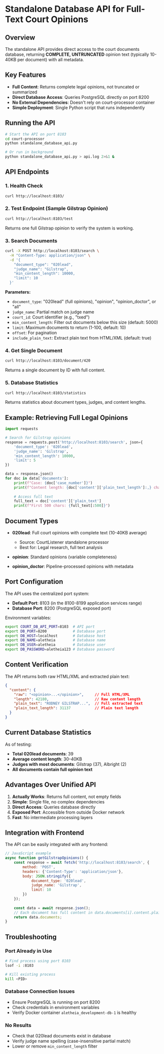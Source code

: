 # Standalone Database API for Full-Text Court Opinions

## Overview

The standalone API provides direct access to the court documents database, returning **COMPLETE, UNTRUNCATED** opinion text (typically 10-40KB per document) with all metadata.

## Key Features

- **Full Content**: Returns complete legal opinions, not truncated or summarized
- **Direct Database Access**: Queries PostgreSQL directly on port 8200
- **No External Dependencies**: Doesn't rely on court-processor container
- **Simple Deployment**: Single Python script that runs independently

## Running the API

```bash
# Start the API on port 8103
cd court-processor
python standalone_database_api.py

# Or run in background
python standalone_database_api.py > api.log 2>&1 &
```

## API Endpoints

### 1. Health Check
```bash
curl http://localhost:8103/
```

### 2. Test Endpoint (Sample Gilstrap Opinion)
```bash
curl http://localhost:8103/test
```

Returns one full Gilstrap opinion to verify the system is working.

### 3. Search Documents
```bash
curl -X POST http://localhost:8103/search \
  -H "Content-Type: application/json" \
  -d '{
    "document_type": "020lead",
    "judge_name": "Gilstrap",
    "min_content_length": 10000,
    "limit": 10
  }'
```

**Parameters:**
- `document_type`: "020lead" (full opinions), "opinion", "opinion_doctor", or "all"
- `judge_name`: Partial match on judge name
- `court_id`: Court identifier (e.g., "txed")
- `min_content_length`: Filter out documents below this size (default: 5000)
- `limit`: Maximum documents to return (1-100, default: 10)
- `offset`: For pagination
- `include_plain_text`: Extract plain text from HTML/XML (default: true)

### 4. Get Single Document
```bash
curl http://localhost:8103/document/420
```

Returns a single document by ID with full content.

### 5. Database Statistics
```bash
curl http://localhost:8103/statistics
```

Returns statistics about document types, judges, and content lengths.

## Example: Retrieving Full Legal Opinions

```python
import requests

# Search for Gilstrap opinions
response = requests.post('http://localhost:8103/search', json={
    'document_type': '020lead',
    'judge_name': 'Gilstrap',
    'min_content_length': 10000,
    'limit': 5
})

data = response.json()
for doc in data['documents']:
    print(f"Case: {doc['case_number']}")
    print(f"Content length: {doc['content']['plain_text_length']:,} characters")
    
    # Access full text
    full_text = doc['content']['plain_text']
    print(f"First 500 chars: {full_text[:500]}")
```

## Document Types

- **020lead**: Full court opinions with complete text (10-40KB average)
  - Source: CourtListener standalone processor
  - Best for: Legal research, full text analysis
  
- **opinion**: Standard opinions (variable completeness)
  
- **opinion_doctor**: Pipeline-processed opinions with metadata

## Port Configuration

The API uses the centralized port system:
- **Default Port**: 8103 (in the 8100-8199 application services range)
- **Database Port**: 8200 (PostgreSQL exposed port)

Environment variables:
```bash
export COURT_DB_API_PORT=8103  # API port
export DB_PORT=8200            # Database port
export DB_HOST=localhost       # Database host
export DB_NAME=aletheia        # Database name
export DB_USER=aletheia        # Database user
export DB_PASSWORD=aletheia123 # Database password
```

## Content Verification

The API returns both raw HTML/XML and extracted plain text:

```json
{
  "content": {
    "raw": "<opinion>...</opinion>",     // Full HTML/XML
    "length": 42180,                     // Raw content length
    "plain_text": "RODNEY GILSTRAP...",  // Full extracted text
    "plain_text_length": 31137           // Plain text length
  }
}
```

## Current Database Statistics

As of testing:
- **Total 020lead documents**: 39
- **Average content length**: 30-40KB
- **Judges with most documents**: Gilstrap (37), Albright (2)
- **All documents contain full opinion text**

## Advantages Over Unified API

1. **Actually Works**: Returns full content, not empty fields
2. **Simple**: Single file, no complex dependencies
3. **Direct Access**: Queries database directly
4. **Exposed Port**: Accessible from outside Docker network
5. **Fast**: No intermediate processing layers

## Integration with Frontend

The API can be easily integrated with any frontend:

```javascript
// JavaScript example
async function getGilstrapOpinions() {
    const response = await fetch('http://localhost:8103/search', {
        method: 'POST',
        headers: {'Content-Type': 'application/json'},
        body: JSON.stringify({
            document_type: '020lead',
            judge_name: 'Gilstrap',
            limit: 10
        })
    });
    
    const data = await response.json();
    // Each document has full content in data.documents[i].content.plain_text
    return data.documents;
}
```

## Troubleshooting

### Port Already in Use
```bash
# Find process using port 8103
lsof -i :8103

# Kill existing process
kill <PID>
```

### Database Connection Issues
- Ensure PostgreSQL is running on port 8200
- Check credentials in environment variables
- Verify Docker container `aletheia_development-db-1` is healthy

### No Results
- Check that 020lead documents exist in database
- Verify judge name spelling (case-insensitive partial match)
- Lower or remove `min_content_length` filter